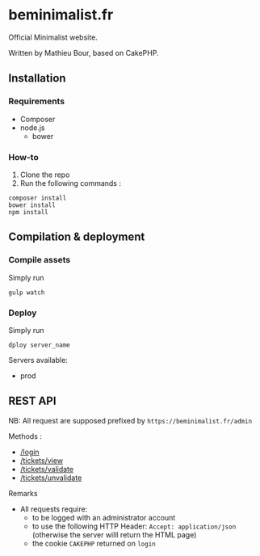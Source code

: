 # beminimalist.fr

Official Minimalist website.

Written by Mathieu Bour, based on CakePHP.

## Installation
### Requirements

- Composer
- node.js
    - bower

### How-to

1. Clone the repo
2. Run the following commands :
```
composer install
bower install
npm install
```

## Compilation & deployment
### Compile assets
Simply run
```
gulp watch
```

### Deploy
Simply run
```
dploy server_name
```

Servers available:

- prod


## REST API

NB: All request are supposed prefixed by `https://beminimalist.fr/admin`

Methods :

-  [/login](doc/users_login.md)
-  [/tickets/view](doc/tickets_view.md)
-  [/tickets/validate](doc/tickets_validate.md)
-  [/tickets/unvalidate](doc/tickets_unvalidate.md)

Remarks

- All requests require:
    - to be logged with an administrator account
    - to use the following HTTP Header: `Accept: application/json` (otherwise the server willl return the HTML page)
    - the cookie `CAKEPHP` returned on `login`
